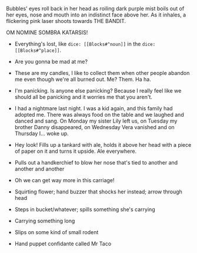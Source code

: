 Bubbles' eyes roll back in her head as roiling dark purple mist boils out of her eyes, nose and mouth into an indistinct face above her. As it inhales, a flickering pink laser shoots towards THE BANDIT.

OM NOMINE SOMBRA KATARSIS!

* Everything's lost, like `dice: [[Blocks#^noun]]` in the `dice: [[Blocks#^place]]`.
* Are you gonna be mad at me?
* These are my candles, I like to collect them when other people abandon me even though we're all burned out. Me? Them. Ha ha.
* I'm panicking. Is anyone else panicking? Because I really feel like we should all be panicking and it worries me that you aren't.
* I had a nightmare last night. I was a kid again, and this family had adopted me. There was always food on the table and we laughed and danced and sang. On Monday my sister Lily left us, on Tuesday my brother Danny disappeared, on Wednesday Vera vanished and on Thursday I... woke up.

* Hey look! Fills up a tankard with ale, holds it above her head with a piece of paper on it and turns it upside. Ale everywhere.
* Pulls out a handkerchief to blow her nose that's tied to another and another and another
* Oh we can get way more in this carriage!
* Squirting flower; hand buzzer that shocks her instead; arrow through head
* Steps in bucket/whatever; spills something she's carrying
* Carrying something long
* Slips on some kind of small rodent
* Hand puppet confidante called Mr Taco